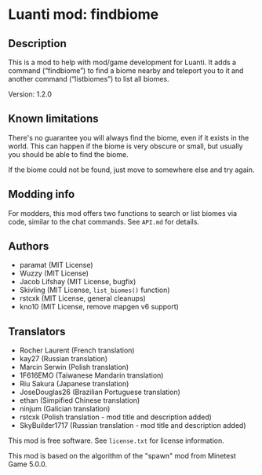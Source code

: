 # Luanti mod: findbiome

## Description
This is a mod to help with mod/game development for Luanti.
It adds a command (“findbiome”) to find a biome nearby and teleport you to it
and another command (“listbiomes”) to list all biomes.

Version: 1.2.0

## Known limitations
There's no guarantee you will always find the biome, even if it exists in the world.
This can happen if the biome is very obscure or small, but usually you should be
able to find the biome.

If the biome could not be found, just move to somewhere else and try again.

## Modding info

For modders, this mod offers two functions to search or list biomes via code, similar to the chat commands.
See `API.md` for details.

## Authors
- paramat (MIT License)
- Wuzzy (MIT License)
- Jacob Lifshay (MIT License, bugfix)
- Skivling (MIT License, `list_biomes()` function)
- rstcxk (MIT License, general cleanups)
- kno10 (MIT License, remove mapgen v6 support)

## Translators

- Rocher Laurent (French translation)
- kay27 (Russian translation)
- Marcin Serwin (Polish translation)
- 1F616EMO (Taiwanese Mandarin translation)
- Riu Sakura (Japanese translation)
- JoseDouglas26 (Brazilian Portuguese translation)
- ethan (Simpified Chinese translation)
- ninjum (Galician translation)
- rstcxk (Polish translation - mod title and description added)
- SkyBuilder1717 (Russian translation - mod title and description added)

This mod is free software. See `license.txt` for license information.

This mod is based on the algorithm of the "spawn" mod from Minetest Game 5.0.0.
